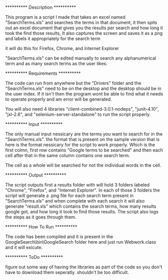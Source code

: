 ********** Description **********

  This program is a script I made that takes an excel named "SearchTerms.xls" and searches the terms in that document, it then spits out an excel document that gives you the results per search and how long it took the find those results, It also captures the screen and saves it as a png and labels it appropriately for the search term

it will do this for Firefox, Chrome, and Internet Explorer

"SearchTerms.xls" can be edited manually to search any alphanumerical term and as many search terms as the user likes. 

********** Requirements **********

  The code can run from anywhere but the "Drivers" folder and the "SearchTerms.xls" need to be on the desktop and the desktop should be in the user index. If it isn't then the program wont be able to find what it needs to operate properly and am error will be generated.
  
  You will also need 4 libraries "client-combined-3.0.1-nodeps", "junit-4.10", "jxl-2.6", and "selenium-server-standalone" to run the script properly.

********** Input **********

  The only manual input nessicary are the terms you want to search for in the "SearchTerms.xls". the format that is present on the sample version that is here is the format nessicary for the script to work properly. Which is the first colmn, first row contains "Google terms to be searched" and then each cell after that in the same column contains one search term. 

The cell as a whole will be searched for not the individual words in the cell.


********** Output **********

  The script outputs first a results folder with will hold 3 folders labeled "Chrome", "Firefox", and "Internet Explorer". In each of those 3 folders the script will generate a .png file for each search term present in "SearchTerms.xls" and when complete with each search it will also generate "result.xls" which contains the search terms, how many results google got, and how long it took to find those results. The script also logs the steps as it goes through them.
  
  
********** How To Run **********

  The code has been compiled and it is present in the GoogleSearch\bin\GoogleSearch folder here and just run Webwork.class and it will exicute.

********** ToDo **********

  figure out some way of having the libraries as part of the code so you don't have to download them seperatly. shouldn't be too difficult.

